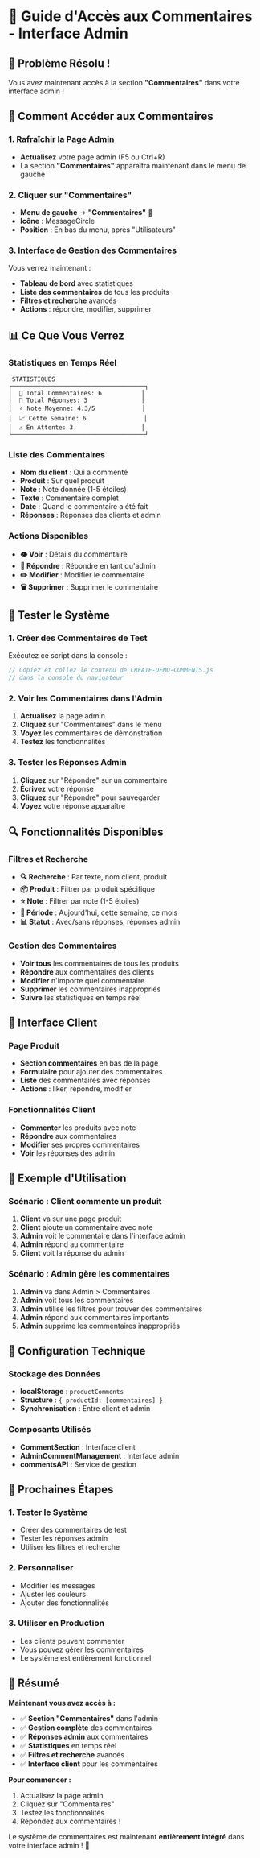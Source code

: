 # 💬 Guide d'Accès aux Commentaires - Interface Admin

## 🎯 Problème Résolu !

Vous avez maintenant accès à la section **"Commentaires"** dans votre interface admin !

## 🚀 Comment Accéder aux Commentaires

### **1. Rafraîchir la Page Admin**
- **Actualisez** votre page admin (F5 ou Ctrl+R)
- La section **"Commentaires"** apparaîtra maintenant dans le menu de gauche

### **2. Cliquer sur "Commentaires"**
- **Menu de gauche** → **"Commentaires"** 💬
- **Icône** : MessageCircle
- **Position** : En bas du menu, après "Utilisateurs"

### **3. Interface de Gestion des Commentaires**
Vous verrez maintenant :
- **Tableau de bord** avec statistiques
- **Liste des commentaires** de tous les produits
- **Filtres et recherche** avancés
- **Actions** : répondre, modifier, supprimer

## 📊 Ce Que Vous Verrez

### **Statistiques en Temps Réel**
```
 STATISTIQUES
┌─────────────────────────────────────┐
│  💬 Total Commentaires: 6           │
│  💬 Total Réponses: 3               │
│  ⭐ Note Moyenne: 4.3/5             │
│  📈 Cette Semaine: 6                │
│  ⚠️ En Attente: 3                   │
└─────────────────────────────────────┘
```

### **Liste des Commentaires**
- **Nom du client** : Qui a commenté
- **Produit** : Sur quel produit
- **Note** : Note donnée (1-5 étoiles)
- **Texte** : Commentaire complet
- **Date** : Quand le commentaire a été fait
- **Réponses** : Réponses des clients et admin

### **Actions Disponibles**
- **👁️ Voir** : Détails du commentaire
- **💬 Répondre** : Répondre en tant qu'admin
- **✏️ Modifier** : Modifier le commentaire
- **🗑️ Supprimer** : Supprimer le commentaire

## 🧪 Tester le Système

### **1. Créer des Commentaires de Test**
Exécutez ce script dans la console :
```javascript
// Copiez et collez le contenu de CREATE-DEMO-COMMENTS.js
// dans la console du navigateur
```

### **2. Voir les Commentaires dans l'Admin**
1. **Actualisez** la page admin
2. **Cliquez** sur "Commentaires" dans le menu
3. **Voyez** les commentaires de démonstration
4. **Testez** les fonctionnalités

### **3. Tester les Réponses Admin**
1. **Cliquez** sur "Répondre" sur un commentaire
2. **Écrivez** votre réponse
3. **Cliquez** sur "Répondre" pour sauvegarder
4. **Voyez** votre réponse apparaître

## 🔍 Fonctionnalités Disponibles

### **Filtres et Recherche**
- **🔍 Recherche** : Par texte, nom client, produit
- **📦 Produit** : Filtrer par produit spécifique
- **⭐ Note** : Filtrer par note (1-5 étoiles)
- **📅 Période** : Aujourd'hui, cette semaine, ce mois
- **📊 Statut** : Avec/sans réponses, réponses admin

### **Gestion des Commentaires**
- **Voir tous** les commentaires de tous les produits
- **Répondre** aux commentaires des clients
- **Modifier** n'importe quel commentaire
- **Supprimer** les commentaires inappropriés
- **Suivre** les statistiques en temps réel

## 📱 Interface Client

### **Page Produit**
- **Section commentaires** en bas de la page
- **Formulaire** pour ajouter des commentaires
- **Liste** des commentaires avec réponses
- **Actions** : liker, répondre, modifier

### **Fonctionnalités Client**
- **Commenter** les produits avec note
- **Répondre** aux commentaires
- **Modifier** ses propres commentaires
- **Voir** les réponses des admin

## 🎯 Exemple d'Utilisation

### **Scénario : Client commente un produit**
1. **Client** va sur une page produit
2. **Client** ajoute un commentaire avec note
3. **Admin** voit le commentaire dans l'interface admin
4. **Admin** répond au commentaire
5. **Client** voit la réponse du admin

### **Scénario : Admin gère les commentaires**
1. **Admin** va dans Admin > Commentaires
2. **Admin** voit tous les commentaires
3. **Admin** utilise les filtres pour trouver des commentaires
4. **Admin** répond aux commentaires importants
5. **Admin** supprime les commentaires inappropriés

## 🔧 Configuration Technique

### **Stockage des Données**
- **localStorage** : `productComments`
- **Structure** : `{ productId: [commentaires] }`
- **Synchronisation** : Entre client et admin

### **Composants Utilisés**
- **CommentSection** : Interface client
- **AdminCommentManagement** : Interface admin
- **commentsAPI** : Service de gestion

## 🚀 Prochaines Étapes

### **1. Tester le Système**
- Créer des commentaires de test
- Tester les réponses admin
- Utiliser les filtres et recherche

### **2. Personnaliser**
- Modifier les messages
- Ajuster les couleurs
- Ajouter des fonctionnalités

### **3. Utiliser en Production**
- Les clients peuvent commenter
- Vous pouvez gérer les commentaires
- Le système est entièrement fonctionnel

## 🎉 Résumé

**Maintenant vous avez accès à :**
- ✅ **Section "Commentaires"** dans l'admin
- ✅ **Gestion complète** des commentaires
- ✅ **Réponses admin** aux commentaires
- ✅ **Statistiques** en temps réel
- ✅ **Filtres et recherche** avancés
- ✅ **Interface client** pour les commentaires

**Pour commencer :**
1. Actualisez la page admin
2. Cliquez sur "Commentaires"
3. Testez les fonctionnalités
4. Répondez aux commentaires !

Le système de commentaires est maintenant **entièrement intégré** dans votre interface admin ! 🚀
